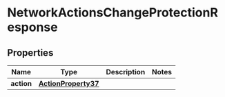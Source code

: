 

# NetworkActionsChangeProtectionResponse


## Properties

| Name | Type | Description | Notes |
|------------ | ------------- | ------------- | -------------|
|**action** | [**ActionProperty37**](ActionProperty37.md) |  |  |



